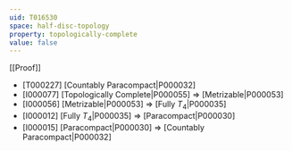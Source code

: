 ```yaml
---
uid: T016530
space: half-disc-topology
property: topologically-complete
value: false
---
```

[[Proof]]

* [T000227] [Countably Paracompact|P000032]
* [I000077] [Topologically Complete|P000055] => [Metrizable|P000053]
* [I000056] [Metrizable|P000053] => [Fully $T_4$|P000035]
* [I000012] [Fully $T_4$|P000035] => [Paracompact|P000030]
* [I000015] [Paracompact|P000030] => [Countably Paracompact|P000032]

